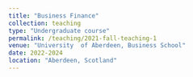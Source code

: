 ```yaml
---
title: "Business Finance"
collection: teaching
type: "Undergraduate course"
permalink: /teaching/2021-fall-teaching-1
venue: "University  of Aberdeen, Business School"
date: 2022-2024
location: "Aberdeen, Scotland"
---
```


